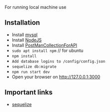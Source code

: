 For running local machine use 
## Installation
* Install [mysql](https://dev.mysql.com/doc/)
* Install [NodeJS](https://nodejs.org/en/download/)
* Install [PostManCollectionForAPI](https://www.getpostman.com/collections/f8f21dd457ff019f20f7/)
* `sudo apt install npm`  // for ubuntu 
* `npm install`
* `Add database logins to /config/config.json`
* `sequelize db:migrate`
* `npm run start dev`
* Open your browser on http://127.0.0.1:3000

## Important links
* [sequelize](https://sequelize.org/master/manual/getting-started.html)